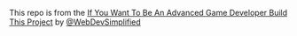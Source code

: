 This repo is from the [If You Want To Be An Advanced Game Developer Build This Project](https://youtu.be/wOVEe9eawXc) by [@WebDevSimplified](https://github.com/WebDevSimplified/js-2048)
